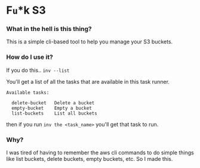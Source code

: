 # F`u`\*k S3

### What in the hell is this thing?
This is a simple cli-based tool to help you manage your S3 buckets.

### How do I use it?
If you do this.. `inv --list`

You'll get a list of all the tasks that are available in this task runner.
```
Available tasks:

  delete-bucket   Delete a bucket
  empty-bucket    Empty a bucket
  list-buckets    List all buckets
```
then if you run `inv the <task_name>` you'll get that task to run.

### Why?
I was tired of having to remember the aws cli commands to do simple things like list buckets, delete buckets, empty buckets, etc. So I made this.
